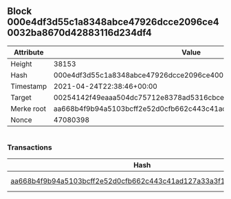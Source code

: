 ## Block 000e4df3d55c1a8348abce47926dcce2096ce40032ba8670d42883116d234df4

Attribute | Value
--- | ---
Height | 38153
Hash | 000e4df3d55c1a8348abce47926dcce2096ce40032ba8670d42883116d234df4
Timestamp | 2021-04-24T22:38:46+00:00
Target | 00254142f49eaaa504dc75712e8378ad5316cbcead634704b3734b6271167cc4
Merke root | aa668b4f9b94a5103bcff2e52d0cfb662c443c41ad127a33a3f125af6e32793f
Nonce | 47080398

```

```

### Transactions

Hash | Amount
--- | ---
[aa668b4f9b94a5103bcff2e52d0cfb662c443c41ad127a33a3f125af6e32793f](aa668b4f9b94a5103bcff2e52d0cfb662c443c41ad127a33a3f125af6e32793f.md) | 10.00000000 SKEPTI 
